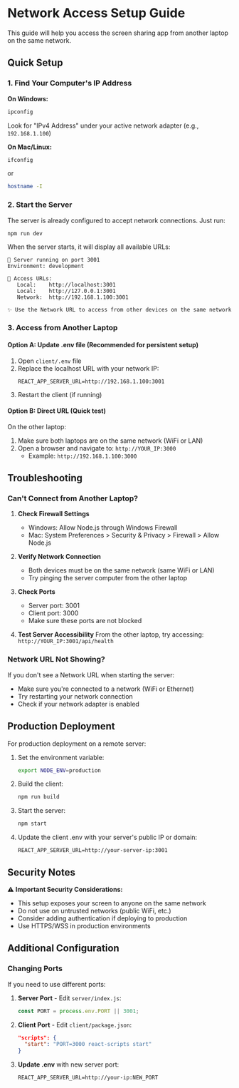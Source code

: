 # Network Access Setup Guide

This guide will help you access the screen sharing app from another laptop on the same network.

## Quick Setup

### 1. Find Your Computer's IP Address

**On Windows:**
```bash
ipconfig
```
Look for "IPv4 Address" under your active network adapter (e.g., `192.168.1.100`)

**On Mac/Linux:**
```bash
ifconfig
```
or
```bash
hostname -I
```

### 2. Start the Server

The server is already configured to accept network connections. Just run:
```bash
npm run dev
```

When the server starts, it will display all available URLs:
```
🚀 Server running on port 3001
Environment: development

📡 Access URLs:
   Local:    http://localhost:3001
   Local:    http://127.0.0.1:3001
   Network:  http://192.168.1.100:3001

✨ Use the Network URL to access from other devices on the same network
```

### 3. Access from Another Laptop

#### Option A: Update .env file (Recommended for persistent setup)

1. Open `client/.env` file
2. Replace the localhost URL with your network IP:
   ```
   REACT_APP_SERVER_URL=http://192.168.1.100:3001
   ```
3. Restart the client (if running)

#### Option B: Direct URL (Quick test)

On the other laptop:
1. Make sure both laptops are on the same network (WiFi or LAN)
2. Open a browser and navigate to: `http://YOUR_IP:3000`
   - Example: `http://192.168.1.100:3000`

## Troubleshooting

### Can't Connect from Another Laptop?

1. **Check Firewall Settings**
   - Windows: Allow Node.js through Windows Firewall
   - Mac: System Preferences > Security & Privacy > Firewall > Allow Node.js

2. **Verify Network Connection**
   - Both devices must be on the same network (same WiFi or LAN)
   - Try pinging the server computer from the other laptop

3. **Check Ports**
   - Server port: 3001
   - Client port: 3000
   - Make sure these ports are not blocked

4. **Test Server Accessibility**
   From the other laptop, try accessing: `http://YOUR_IP:3001/api/health`

### Network URL Not Showing?

If you don't see a Network URL when starting the server:
- Make sure you're connected to a network (WiFi or Ethernet)
- Try restarting your network connection
- Check if your network adapter is enabled

## Production Deployment

For production deployment on a remote server:

1. Set the environment variable:
   ```bash
   export NODE_ENV=production
   ```

2. Build the client:
   ```bash
   npm run build
   ```

3. Start the server:
   ```bash
   npm start
   ```

4. Update the client .env with your server's public IP or domain:
   ```
   REACT_APP_SERVER_URL=http://your-server-ip:3001
   ```

## Security Notes

⚠️ **Important Security Considerations:**

- This setup exposes your screen to anyone on the same network
- Do not use on untrusted networks (public WiFi, etc.)
- Consider adding authentication if deploying to production
- Use HTTPS/WSS in production environments

## Additional Configuration

### Changing Ports

If you need to use different ports:

1. **Server Port** - Edit `server/index.js`:
   ```javascript
   const PORT = process.env.PORT || 3001;
   ```

2. **Client Port** - Edit `client/package.json`:
   ```json
   "scripts": {
     "start": "PORT=3000 react-scripts start"
   }
   ```

3. **Update .env** with new server port:
   ```
   REACT_APP_SERVER_URL=http://your-ip:NEW_PORT
   ```
